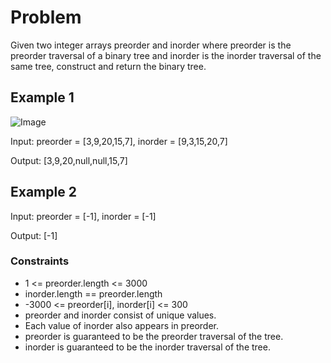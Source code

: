 # Problem

Given two integer arrays preorder and inorder where preorder is the preorder traversal of a binary tree and inorder is the inorder traversal of the same tree, construct and return the binary tree.

## Example 1

![Image](https://assets.leetcode.com/uploads/2021/02/19/tree.jpg)

Input: preorder = [3,9,20,15,7], inorder = [9,3,15,20,7]

Output: [3,9,20,null,null,15,7]

## Example 2

Input: preorder = [-1], inorder = [-1]

Output: [-1]
 
### Constraints

- 1 <= preorder.length <= 3000
- inorder.length == preorder.length
- -3000 <= preorder[i], inorder[i] <= 300
- preorder and inorder consist of unique values.
- Each value of inorder also appears in preorder.
- preorder is guaranteed to be the preorder traversal of the tree.
- inorder is guaranteed to be the inorder traversal of the tree.
